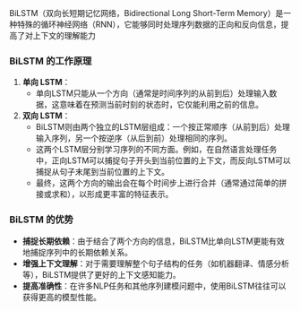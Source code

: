 BiLSTM（双向长短期记忆网络，Bidirectional Long Short-Term Memory）是一种特殊的循环神经网络（RNN），它能够同时处理序列数据的正向和反向信息，提高了对上下文的理解能力
### BiLSTM 的工作原理

1. **单向 LSTM**：
    - 单向LSTM只能从一个方向（通常是时间序列的从前到后）处理输入数据，这意味着在预测当前时刻的状态时，它仅能利用之前的信息。
2. **双向 LSTM**：
    - BiLSTM则由两个独立的LSTM层组成：一个按正常顺序（从前到后）处理输入序列，另一个按逆序（从后到前）处理相同的序列。
    - 这两个LSTM层分别学习序列的不同方面。例如，在自然语言处理任务中，正向LSTM可以捕捉句子开头到当前位置的上下文，而反向LSTM可以捕捉从句子末尾到当前位置的上下文。
    - 最终，这两个方向的输出会在每个时间步上进行合并（通常通过简单的拼接或求和），以形成更丰富的特征表示。
### BiLSTM 的优势

- **捕捉长期依赖**：由于结合了两个方向的信息，BiLSTM比单向LSTM更能有效地捕捉序列中的长期依赖关系。
- **增强上下文理解**：对于需要理解整个句子结构的任务（如机器翻译、情感分析等），BiLSTM提供了更好的上下文感知能力。
- **提高准确性**：在许多NLP任务和其他序列建模问题中，使用BiLSTM往往可以获得更高的模型性能。